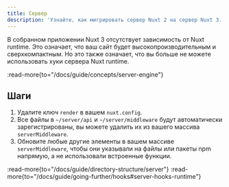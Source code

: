 ```yaml
---
title: Сервер
description: 'Узнайте, как мигрировать сервер Nuxt 2 на сервер Nuxt 3.'
---
```


В собранном приложении Nuxt 3 отсутствует зависимость от Nuxt runtime. Это означает, что ваш сайт будет высокопроизводительным и сверхкомпактным. Но это также означает, что вы больше не можете использовать хуки сервера Nuxt runtime.

:read-more{to="/docs/guide/concepts/server-engine"}

## Шаги

1. Удалите ключ `render` в вашем `nuxt.config`.
2. Все файлы в `~/server/api` и `~/server/middleware` будут автоматически зарегистрированы, вы можете удалить их из вашего массива `serverMiddleware`.
3. Обновите любые другие элементы в вашем массиве `serverMiddleware`, чтобы они указывали на файлы или пакеты npm напрямую, а не использовали встроенные функции.

:read-more{to="/docs/guide/directory-structure/server"}
:read-more{to="/docs/guide/going-further/hooks#server-hooks-runtime"}
